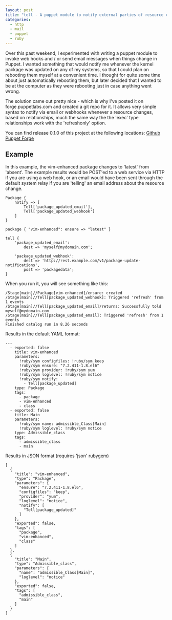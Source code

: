 ```yaml
---
layout: post
title: "tell - A puppet module to notify external parties of resource changes"
categories:
  - http
  - mail
  - puppet
  - ruby
---
```


Over this past weekend, I experimented with writing a puppet module to invoke web hooks
and / or send email messages when things change in Puppet. I wanted something that would
notify me whenever the kernel package was updated on any of my systems, so that I could
plan on rebooting them myself at a convenient time. I thought for quite some time about
just automatically rebooting them, but later decided that I wanted to be at the computer
as they were rebooting just in case anything went wrong.

The solution came out pretty nice - which is why I've posted it on forge.puppetlabs.com
and created a git repo for it. It allows very simple syntax to notify via email or
webhooks whenever a resource changes, based on relationships, much the same way the the
'exec' type relationships work with the 'refreshonly' option.

You can find release 0.1.0 of this project at the following locations:
[Github](https://github.com/ryanuber/puppet-tell)
[Puppet Forge](http://forge.puppetlabs.com/ryanuber/tell)

## Example
In this example, the vim-enhanced package changes to 'latest' from 'absent'. The example
results would be POST'ed to a web service via HTTP if you are using a web hook, or an
email would have been sent through the default system relay if you are 'telling' an
email address about the resource change.

```
Package {
    notify => [
        Tell['package_updated_email'],
        Tell['package_updated_webhook']
    ]
}

package { "vim-enhanced": ensure => "latest" }

tell {
    'package_updated_email':
        dest => 'myself@mydomain.com';

    'package_updated_webhook':
        dest => 'http://rest.example.com/v1/package-update-notifications',
        post => 'packagedata';
}
```

When you run it, you will see something like this:

```
/Stage[main]//Package[vim-enhanced]/ensure: created
/Stage[main]//Tell[package_updated_webhook]: Triggered 'refresh' from 1 events
/Stage[main]//Tell[package_updated_email]/returns: Successfully told myself@mydomain.com
/Stage[main]//Tell[package_updated_email]: Triggered 'refresh' from 1 events
Finished catalog run in 8.26 seconds
```

Results in the default YAML format:

```
---
  - exported: false
    title: vim-enhanced
    parameters:
      !ruby/sym configfiles: !ruby/sym keep
      !ruby/sym ensure: "7.2.411-1.8.el6"
      !ruby/sym provider: !ruby/sym yum
      !ruby/sym loglevel: !ruby/sym notice
      !ruby/sym notify:
        - Tell[package_updated]
    type: Package
    tags:
      - package
      - vim-enhanced
      - class
  - exported: false
    title: Main
    parameters:
      !ruby/sym name: admissible_Class[Main]
      !ruby/sym loglevel: !ruby/sym notice
    type: Admissible_class
    tags:
      - admissible_class
      - main
```

Results in JSON format (requires 'json' rubygem)

```
[
  {
    "title": "vim-enhanced",
    "type": "Package",
    "parameters": {
      "ensure": "7.2.411-1.8.el6",
      "configfiles": "keep",
      "provider": "yum",
      "loglevel": "notice",
      "notify": [
        "Tell[package_updated]"
      ]
    },
    "exported": false,
    "tags": [
      "package",
      "vim-enhanced",
      "class"
    ]
  },
  {
    "title": "Main",
    "type": "Admissible_class",
    "parameters": {
      "name": "admissible_Class[Main]",
      "loglevel": "notice"
    },
    "exported": false,
    "tags": [
      "admissible_class",
      "main"
    ]
  }
]
```

